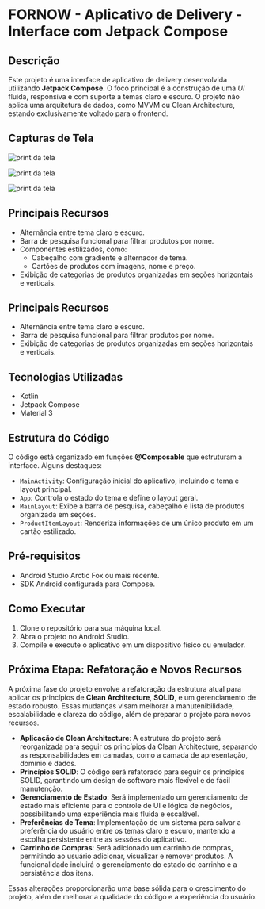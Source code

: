 # FORNOW - Aplicativo de Delivery - Interface com Jetpack Compose

<h2>Descrição</h2>
<p>
Este projeto é uma interface de aplicativo de delivery desenvolvida utilizando
<strong>Jetpack Compose</strong>. O foco principal é a construção de uma
<em>UI</em> fluida, responsiva e com suporte a temas claro e escuro.
O projeto não aplica uma arquitetura de dados, como MVVM ou Clean Architecture,
estando exclusivamente voltado para o frontend.
</p>

<h2>Capturas de Tela</h2>

![print da tela](fornow_lightmode.png)

![print da tela](fornow_darkmode.png)

![print da tela](fornow_search.png)

<h2>Principais Recursos</h2>
<ul>
<li>Alternância entre tema claro e escuro.</li>
<li>Barra de pesquisa funcional para filtrar produtos por nome.</li>
<li>Componentes estilizados, como:
<ul>
<li>Cabeçalho com gradiente e alternador de tema.</li>
<li>Cartões de produtos com imagens, nome e preço.</li>
</ul>
</li>
<li>Exibição de categorias de produtos organizadas em seções horizontais e verticais.</li>
</ul>

<h2>Principais Recursos</h2>
<ul>
<li>Alternância entre tema claro e escuro.</li>
<li>Barra de pesquisa funcional para filtrar produtos por nome.</li>
<li>Exibição de categorias de produtos organizadas em seções horizontais e verticais.</li>
</ul>

<h2>Tecnologias Utilizadas</h2>
<ul>
<li>Kotlin</li>
<li>Jetpack Compose</li>
<li>Material 3</li>
</ul>

<h2>Estrutura do Código</h2>
<p>
O código está organizado em funções <strong>@Composable</strong> que estruturam a interface. Alguns destaques:
</p>
<ul>
<li><code>MainActivity</code>: Configuração inicial do aplicativo, incluindo o tema e layout principal.</li>
<li><code>App</code>: Controla o estado do tema e define o layout geral.</li>
<li><code>MainLayout</code>: Exibe a barra de pesquisa, cabeçalho e lista de produtos organizada em seções.</li>
<li><code>ProductItemLayout</code>: Renderiza informações de um único produto em um cartão estilizado.</li>
</ul>

<h2>Pré-requisitos</h2>
<ul>
<li>Android Studio Arctic Fox ou mais recente.</li>
<li>SDK Android configurada para Compose.</li>
</ul>

<h2>Como Executar</h2>
<ol>
<li>Clone o repositório para sua máquina local.</li>
<li>Abra o projeto no Android Studio.</li>
<li>Compile e execute o aplicativo em um dispositivo físico ou emulador.</li>
</ol>

## Próxima Etapa: Refatoração e Novos Recursos

A próxima fase do projeto envolve a refatoração da estrutura atual para aplicar os princípios de **Clean Architecture**, **SOLID**, e um gerenciamento de estado robusto. 
Essas mudanças visam melhorar a manutenibilidade, escalabilidade e clareza do código, além de preparar o projeto para novos recursos.

- **Aplicação de Clean Architecture**: A estrutura do projeto será reorganizada para seguir os princípios da Clean Architecture, separando as responsabilidades em camadas, como a camada de apresentação, domínio e dados.
- **Princípios SOLID**: O código será refatorado para seguir os princípios SOLID, garantindo um design de software mais flexível e de fácil manutenção.
- **Gerenciamento de Estado**: Será implementado um gerenciamento de estado mais eficiente para o controle de UI e lógica de negócios, possibilitando uma experiência mais fluida e escalável.
- **Preferências de Tema**: Implementação de um sistema para salvar a preferência do usuário entre os temas claro e escuro, mantendo a escolha persistente entre as sessões do aplicativo.
- **Carrinho de Compras**: Será adicionado um carrinho de compras, permitindo ao usuário adicionar, visualizar e remover produtos. A funcionalidade incluirá o gerenciamento do estado do carrinho e a persistência dos itens.

Essas alterações proporcionarão uma base sólida para o crescimento do projeto, além de melhorar a qualidade do código e a experiência do usuário.